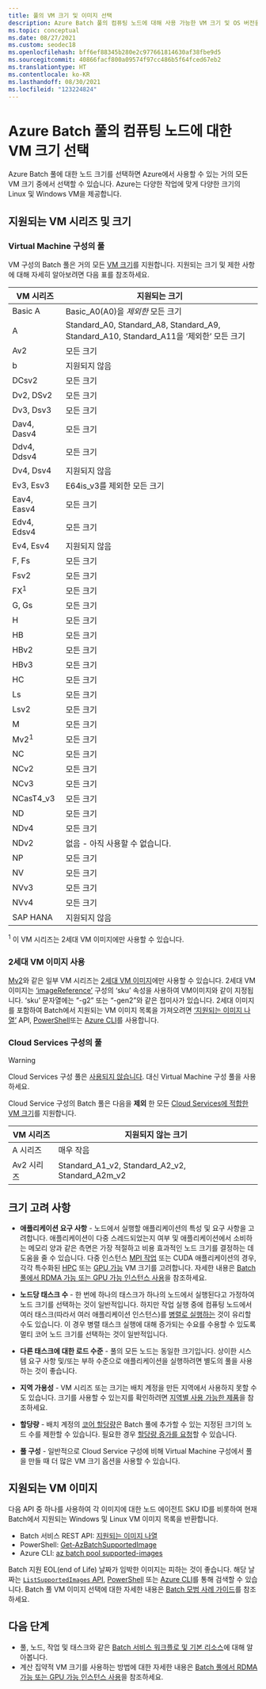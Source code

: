 ```yaml
---
title: 풀의 VM 크기 및 이미지 선택
description: Azure Batch 풀의 컴퓨팅 노드에 대해 사용 가능한 VM 크기 및 OS 버전을 선택하는 방법
ms.topic: conceptual
ms.date: 08/27/2021
ms.custom: seodec18
ms.openlocfilehash: bff6ef88345b280e2c977661814630af38fbe9d5
ms.sourcegitcommit: 40866facf800a09574f97cc486b5f64fced67eb2
ms.translationtype: HT
ms.contentlocale: ko-KR
ms.lasthandoff: 08/30/2021
ms.locfileid: "123224824"
---
```

# <a name="choose-a-vm-size-and-image-for-compute-nodes-in-an-azure-batch-pool"></a>Azure Batch 풀의 컴퓨팅 노드에 대한 VM 크기 선택

Azure Batch 풀에 대한 노드 크기를 선택하면 Azure에서 사용할 수 있는 거의 모든 VM 크기 중에서 선택할 수 있습니다. Azure는 다양한 작업에 맞게 다양한 크기의 Linux 및 Windows VM을 제공합니다.

## <a name="supported-vm-series-and-sizes"></a>지원되는 VM 시리즈 및 크기

### <a name="pools-in-virtual-machine-configuration"></a>Virtual Machine 구성의 풀

VM 구성의 Batch 풀은 거의 모든 [VM 크기](../virtual-machines/sizes.md)를 지원합니다. 지원되는 크기 및 제한 사항에 대해 자세히 알아보려면 다음 표를 참조하세요.

| VM 시리즈  | 지원되는 크기 |
|------------|---------|
| Basic A | Basic_A0(A0)을 *제외한* 모든 크기 |
| A | Standard_A0, Standard_A8, Standard_A9, Standard_A10, Standard_A11을 ‘제외한’ 모든 크기 |
| Av2 | 모든 크기 |
| b | 지원되지 않음 |
| DCsv2 | 모든 크기 |
| Dv2, DSv2 | 모든 크기 |
| Dv3, Dsv3 | 모든 크기 |
| Dav4, Dasv4 | 모든 크기 |
| Ddv4, Ddsv4 |  모든 크기 |
| Dv4, Dsv4 | 지원되지 않음 |
| Ev3, Esv3 | E64is_v3를 제외한 모든 크기 |
| Eav4, Easv4 | 모든 크기 |
| Edv4, Edsv4 | 모든 크기 |
| Ev4, Esv4 | 지원되지 않음 |
| F, Fs | 모든 크기 |
| Fsv2 | 모든 크기 |
| FX<sup>1</sup> | 모든 크기 |
| G, Gs | 모든 크기 |
| H | 모든 크기 |
| HB | 모든 크기 |
| HBv2 | 모든 크기 |
| HBv3 | 모든 크기 |
| HC | 모든 크기 |
| Ls | 모든 크기 |
| Lsv2 | 모든 크기 |
| M | 모든 크기 |
| Mv2<sup>1</sup> | 모든 크기 |
| NC | 모든 크기 |
| NCv2 | 모든 크기 |
| NCv3 | 모든 크기 |
| NCasT4_v3 | 모든 크기 |
| ND | 모든 크기 |
| NDv4 | 모든 크기 |
| NDv2 | 없음 - 아직 사용할 수 없습니다. |
| NP | 모든 크기 |
| NV | 모든 크기 |
| NVv3 | 모든 크기 |
| NVv4 | 모든 크기 |
| SAP HANA | 지원되지 않음 |

<sup>1</sup> 이 VM 시리즈는 2세대 VM 이미지에만 사용할 수 있습니다.

### <a name="using-generation-2-vm-images"></a>2세대 VM 이미지 사용

[Mv2](../virtual-machines/mv2-series.md)와 같은 일부 VM 시리즈는 [2세대 VM 이미지](../virtual-machines/generation-2.md)에만 사용할 수 있습니다. 2세대 VM 이미지는 [‘imageReference’](/rest/api/batchservice/pool/add#imagereference) 구성의 ‘sku’ 속성을 사용하여 VM이미지와 같이 지정됩니다. ‘sku’ 문자열에는 “-g2” 또는 “-gen2”와 같은 접미사가 있습니다. 2세대 이미지를 포함하여 Batch에서 지원되는 VM 이미지 목록을 가져오려면 [‘지원되는 이미지 나열’](/rest/api/batchservice/account/listsupportedimages) API, [PowerShell](/powershell/module/az.batch/get-azbatchsupportedimage)또는 [Azure CLI](/cli/azure/batch/pool/supported-images)를 사용합니다.

### <a name="pools-in-cloud-services-configuration"></a>Cloud Services 구성의 풀

> [!WARNING]
> Cloud Services 구성 풀은 [사용되지 않습니다](https://azure.microsoft.com/updates/azure-batch-cloudserviceconfiguration-pools-will-be-retired-on-29-february-2024/). 대신 Virtual Machine 구성 풀을 사용하세요.

Cloud Service 구성의 Batch 풀은 다음을 **제외** 한 모든 [Cloud Services에 적합한 VM 크기](../cloud-services/cloud-services-sizes-specs.md)를 지원합니다.

| VM 시리즈  | 지원되지 않는 크기 |
|------------|-------------------|
| A 시리즈   | 매우 작음       |
| Av2 시리즈 | Standard_A1_v2, Standard_A2_v2, Standard_A2m_v2 |

## <a name="size-considerations"></a>크기 고려 사항

- **애플리케이션 요구 사항** - 노드에서 실행할 애플리케이션의 특성 및 요구 사항을 고려합니다. 애플리케이션이 다중 스레드되었는지 여부 및 애플리케이션에서 소비하는 메모리 양과 같은 측면은 가장 적절하고 비용 효과적인 노드 크기를 결정하는 데 도움을 줄 수 있습니다. 다중 인스턴스 [MPI 작업](batch-mpi.md) 또는 CUDA 애플리케이션의 경우, 각각 특수화된 [HPC](../virtual-machines/sizes-hpc.md) 또는 [GPU 가능](../virtual-machines/sizes-gpu.md) VM 크기를 고려합니다. 자세한 내용은 [Batch 풀에서 RDMA 가능 또는 GPU 가능 인스턴스 사용](batch-pool-compute-intensive-sizes.md)을 참조하세요.

- **노드당 태스크 수** - 한 번에 하나의 태스크가 하나의 노드에서 실행된다고 가정하여 노드 크기를 선택하는 것이 일반적입니다. 하지만 작업 실행 중에 컴퓨팅 노드에서 여러 태스크(따라서 여러 애플리케이션 인스턴스)를 [병렬로 실행하는](batch-parallel-node-tasks.md) 것이 유리할 수도 있습니다. 이 경우 병렬 태스크 실행에 대해 증가되는 수요를 수용할 수 있도록 멀티 코어 노드 크기를 선택하는 것이 일반적입니다.

- **다른 태스크에 대한 로드 수준** - 풀의 모든 노드는 동일한 크기입니다. 상이한 시스템 요구 사항 및/또는 부하 수준으로 애플리케이션을 실행하려면 별도의 풀을 사용하는 것이 좋습니다.

- **지역 가용성** - VM 시리즈 또는 크기는 배치 계정을 만든 지역에서 사용하지 못할 수도 있습니다. 크기를 사용할 수 있는지를 확인하려면 [지역별 사용 가능한 제품](https://azure.microsoft.com/regions/services/)을 참조하세요.

- **할당량** - 배치 계정의 [코어 할당량](batch-quota-limit.md#resource-quotas)은 Batch 풀에 추가할 수 있는 지정된 크기의 노드 수를 제한할 수 있습니다. 필요한 경우 [할당량 증가를 요청](batch-quota-limit.md#increase-a-quota)할 수 있습니다.

- **풀 구성** - 일반적으로 Cloud Service 구성에 비해 Virtual Machine 구성에서 풀을 만들 때 더 많은 VM 크기 옵션을 사용할 수 있습니다.

## <a name="supported-vm-images"></a>지원되는 VM 이미지

다음 API 중 하나를 사용하여 각 이미지에 대한 노드 에이전트 SKU ID를 비롯하여 현재 Batch에서 지원되는 Windows 및 Linux VM 이미지 목록을 반환합니다.

- Batch 서비스 REST API: [지원되는 이미지 나열](/rest/api/batchservice/account/listsupportedimages)
- PowerShell: [Get-AzBatchSupportedImage](/powershell/module/az.batch/get-azbatchsupportedimage)
- Azure CLI: [az batch pool supported-images](/cli/azure/batch/pool/supported-images)

Batch 지원 EOL(end of Life) 날짜가 임박한 이미지는 피하는 것이 좋습니다. 해당 날짜는 [`ListSupportedImages` API](/rest/api/batchservice/account/listsupportedimages), [PowerShell](/powershell/module/az.batch/get-azbatchsupportedimage) 또는 [Azure CLI](/cli/azure/batch/pool/supported-images)를 통해 검색할 수 있습니다. Batch 풀 VM 이미지 선택에 대한 자세한 내용은 [Batch 모범 사례 가이드](best-practices.md)를 참조하세요.

## <a name="next-steps"></a>다음 단계

- 풀, 노드, 작업 및 태스크와 같은 [Batch 서비스 워크플로 및 기본 리소스](batch-service-workflow-features.md)에 대해 알아봅니다.
- 계산 집약적 VM 크기를 사용하는 방법에 대한 자세한 내용은 [Batch 풀에서 RDMA 가능 또는 GPU 가능 인스턴스 사용](batch-pool-compute-intensive-sizes.md)을 참조하세요.
